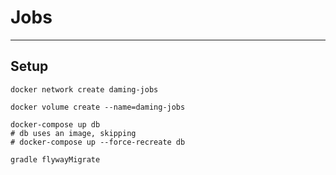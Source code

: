 # Jobs
----

## Setup

```shell script
docker network create daming-jobs
```

```shell script
docker volume create --name=daming-jobs
```

```shell script
docker-compose up db
# db uses an image, skipping
# docker-compose up --force-recreate db
```

```shell script
gradle flywayMigrate
```